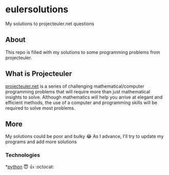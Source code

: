 # eulersolutions
My solutions to projecteuler.net questions

## About
This repo is filled with my solutions to some programming problems from projecteuler.

## What is Projecteuler
[projecteuler.net](https://projecteuler.net/) is a series of challenging mathematical/computer programming problems that will require more than just mathematical insights to solve. Although mathematics will help you arrive at elegant and efficient methods, the use of a computer and programming skills will be required to solve most problems.

## More
My solutions could be poor and bulky :joy:
As I advance, I'll try to update my programs and add more solutions

### Technologies
*[python](https://python.org/)
:innocent: :thumbsup: :octocat:
